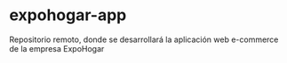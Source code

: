 # expohogar-app
Repositorio remoto, donde se desarrollará la aplicación web e-commerce de la empresa ExpoHogar
